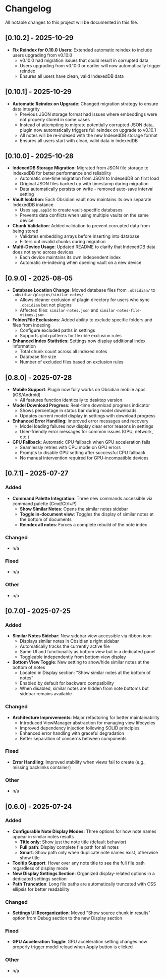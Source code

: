 # Changelog

All notable changes to this project will be documented in this file.

## [0.10.2] - 2025-10-29

-   **Fix Reindex for 0.10.0 Users**: Extended automatic reindex to include users upgrading from v0.10.0
    -   v0.10.0 had migration issues that could result in corrupted data
    -   Users upgrading from v0.10.0 or earlier will now automatically trigger reindex
    -   Ensures all users have clean, valid IndexedDB data

## [0.10.1] - 2025-10-29

-   **Automatic Reindex on Upgrade**: Changed migration strategy to ensure data integrity
    -   Previous JSON storage format had issues where embeddings were not properly stored in some cases
    -   Instead of attempting to migrate potentially corrupted JSON data, plugin now automatically triggers full reindex on upgrade to v0.10.1
    -   All notes will be re-indexed with the new IndexedDB storage format
    -   Ensures all users start with clean, valid data in IndexedDB

## [0.10.0] - 2025-10-28

-   **IndexedDB Storage Migration**: Migrated from JSON file storage to IndexedDB for better performance and reliability
    -   Automatic one-time migration from JSON to IndexedDB on first load
    -   Original JSON files backed up with timestamp during migration
    -   Data automatically persists on write - removed auto-save interval setting
-   **Vault Isolation**: Each Obsidian vault now maintains its own separate IndexedDB instance
    -   Uses `app.appId` to create vault-specific databases
    -   Prevents data conflicts when using multiple vaults on the same device
-   **Chunk Validation**: Added validation to prevent corrupted data from being stored
    -   Validates embedding arrays before inserting into database
    -   Filters out invalid chunks during migration
-   **Multi-Device Usage**: Updated README to clarify that IndexedDB data does not sync across devices
    -   Each device maintains its own independent index
    -   Automatic re-indexing when opening vault on a new device

## [0.9.0] - 2025-08-05

-   **Database Location Change**: Moved database files from `.obsidian/` to `.obsidian/plugins/similar-notes/`
    -   Allows cleaner exclusion of plugin directory for users who sync `.obsidian` but not plugins
    -   Affected files: `similar-notes.json` and `similar-notes-file-mtimes.json`
-   **Folder/File Exclusions**: Added ability to exclude specific folders and files from indexing
    -   Configure excluded paths in settings
    -   Supports glob patterns for flexible exclusion rules
-   **Enhanced Index Statistics**: Settings now display additional index information
    -   Total chunk count across all indexed notes
    -   Database file size
    -   Number of excluded files based on exclusion rules

## [0.8.0] - 2025-07-28

-   **Mobile Support**: Plugin now fully works on Obsidian mobile apps (iOS/Android)
    -   All features function identically to desktop version
-   **Model Download Progress**: Real-time download progress indicator
    -   Shows percentage in status bar during model downloads
    -   Updates current model display in settings with download progress
-   **Enhanced Error Handling**: Improved error messages and recovery
    -   Model loading failures now display clear error reasons in settings
    -   User-friendly error messages for common issues (GPU, network, etc.)
-   **GPU Fallback**: Automatic CPU fallback when GPU acceleration fails
    -   Seamlessly retries with CPU mode on GPU errors
    -   Prompts to disable GPU setting after successful CPU fallback
    -   No manual intervention required for GPU-incompatible devices

## [0.7.1] - 2025-07-27

### Added

-   **Command Palette Integration**: Three new commands accessible via command palette (Cmd/Ctrl+P)
    -   **Show Similar Notes**: Opens the similar notes sidebar
    -   **Toggle in-document view**: Toggles the display of similar notes at the bottom of documents
    -   **Reindex all notes**: Forces a complete rebuild of the note index

### Changed

-   n/a

### Fixed

-   n/a

### Other

-   n/a

## [0.7.0] - 2025-07-25

### Added

-   **Similar Notes Sidebar**: New sidebar view accessible via ribbon icon
    -   Displays similar notes in Obsidian's right sidebar
    -   Automatically tracks the currently active file
    -   Same UI and functionality as bottom view but in a dedicated panel
    -   Toggleable independently from bottom view display
-   **Bottom View Toggle**: New setting to show/hide similar notes at the bottom of notes
    -   Located in Display section: "Show similar notes at the bottom of notes"
    -   Enabled by default for backward compatibility
    -   When disabled, similar notes are hidden from note bottoms but sidebar remains available

### Changed

-   **Architecture Improvements**: Major refactoring for better maintainability
    -   Introduced ViewManager abstraction for managing view lifecycles
    -   Improved dependency injection following SOLID principles
    -   Enhanced error handling with graceful degradation
    -   Better separation of concerns between components

### Fixed

-   **Error Handling**: Improved stability when views fail to create (e.g., missing backlinks container)

### Other

-   n/a

## [0.6.0] - 2025-07-24

### Added

-   **Configurable Note Display Modes**: Three options for how note names appear in similar notes results
    -   **Title only**: Show just the note title (default behavior)
    -   **Full path**: Display complete file path for all notes
    -   **Smart**: Show path only when duplicate note names exist, otherwise show title
-   **Tooltip Support**: Hover over any note title to see the full file path regardless of display mode
-   **New Display Settings Section**: Organized display-related options in a dedicated settings section
-   **Path Truncation**: Long file paths are automatically truncated with CSS ellipsis for better readability

### Changed

-   **Settings UI Reorganization**: Moved "Show source chunk in results" option from Debug section to the new Display section

### Fixed

-   **GPU Acceleration Toggle**: GPU acceleration setting changes now properly trigger model reload when Apply button is clicked

### Other

-   n/a
